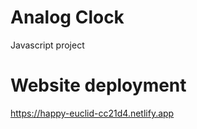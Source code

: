 # Analog Clock
 Javascript project
 
# Website deployment 
 https://happy-euclid-cc21d4.netlify.app

